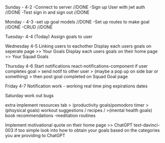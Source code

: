 Sunday - 4-2
-Connect to server //DONE
-Sign up User with jwt auth //DONE
-Test sign in and sign out //DONE

Monday - 4-3 
-set up goal models //DONE
-Set up routes to make goal //DONE
-CRUD //DONE

Tuesday- 4-4 (Today)
Assign goals to user 


Wednesday 4-5
Linking users to eachother 
Display each users goals on seperate page >>  Your Goals
Display each users goals on their home page  >> Your Squad Goals

Thursday 4-6
Start notifications 
react-notifications-component
if user completes goal > send notif to other user > (maybe a pop up on side bar or something) > then post goal completed on Squad Goal page

Friday 4-7
Notification work - working real time
ping expirations dates


Saturday 
work out bugs

extra
implement resources tab > (productivity goals)pomodoro timer >(phsysical goals) workout suggestions / recipes /  >(mental health goals) book recommendations -meditation routines 

Implement motivational quote on their home page >> ChatGPT text-davinci-003
if too simple look into how to obtain your goals based on the categories you are providing to ChatGPT 
